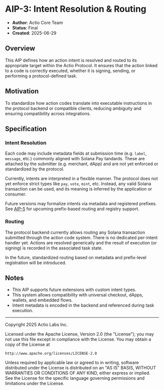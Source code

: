 # AIP-3: Intent Resolution & Routing

- **Author**: Actio Core Team  
- **Status**: Final  
- **Created**: 2025-06-29

## Overview

This AIP defines how an action intent is resolved and routed to its appropriate target within the Actio Protocol. It ensures that the action linked to a code is correctly executed, whether it is signing, sending, or performing a protocol-defined task.

## Motivation

To standardize how action codes translate into executable instructions in the protocol backend or compatible clients, reducing ambiguity and ensuring compatibility across integrations.

## Specification

### Intent Resolution

Each code may include metadata fields at submission time (e.g. `label`, `message`, etc.) commonly aligned with Solana Pay tandards. These are attached by the submitter (e.g. merchant, dApp) and are not yet enforced or standardized by the protocol.

Currently, intents are interpreted in a flexible manner. The protocol does not yet enforce strict types like `pay`, `vote`, `mint`, etc. Instead, any valid Solana transaction can be used, and its meaning is inferred by the application or consumer.

Future versions may formalize intents via metadata and registered prefixes. See [AIP-5](./aip-5.md) for upcoming prefix-based routing and registry support.

### Routing

The protocol backend currently allows routing any Solana transaction submitted through the action code system. There is no dedicated per-intent handler yet. Actions are resolved generically and the result of execution (or signing) is recorded in the associated task state.

In the future, standardized routing based on metadata and prefix-level registration will be introduced.

## Notes

- This AIP supports future extensions with custom intent types.
- This system allows compatibility with universal checkout, dApps, wallets, and embedded flows.
- Intent metadata is encoded in the backend and referenced during task execution.
  
---

Copyright 2025 Actio Labs Inc.

Licensed under the Apache License, Version 2.0 (the "License");
you may not use this file except in compliance with the License.
You may obtain a copy of the License at

    http://www.apache.org/licenses/LICENSE-2.0

Unless required by applicable law or agreed to in writing, software
distributed under the License is distributed on an "AS IS" BASIS,
WITHOUT WARRANTIES OR CONDITIONS OF ANY KIND, either express or implied.
See the License for the specific language governing permissions and
limitations under the License.